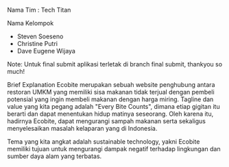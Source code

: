 Nama Tim : Tech Titan

Nama Kelompok
- Steven Soeseno
- Christine Putri
- Dave Eugene Wijaya

Note: Untuk final submit aplikasi terletak di branch final submit, thankyou so much!

Brief Explanation
Ecobite merupakan sebuah website penghubung antara restoran UMKM yang memiliki sisa makanan tidak terjual dengan pembeli potensial yang ingin membeli makanan dengan harga miring. Tagline dan value yang kita pegang adalah "Every Bite Counts", dimana etiap gigitan itu berarti dan dapat menentukan hidup matinya seseorang. Oleh karena itu, hadirnya Ecobite, dapat mengurangi sampah makanan serta sekaligus menyelesaikan masalah kelaparan yang di Indonesia. 

Tema yang kita angkat adalah sustainable technology, yakni Ecobite memiliki tujuan untuk mengurangi dampak negatif terhadap lingkungan dan sumber daya alam yang terbatas. 

